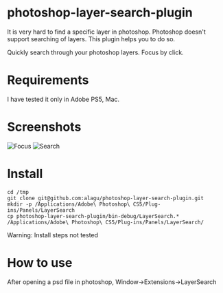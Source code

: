 photoshop-layer-search-plugin
=============================

It is very hard to find a specific layer in photoshop. Photoshop doesn't support searching of layers. This plugin 
helps you to do so. 

Quickly search through your photoshop layers. Focus by click.

Requirements
============
I have tested it only in Adobe PS5, Mac.

Screenshots
===========
![Focus](http://cl.ly/image/3e071Z1Q0t2I/Screen%20Shot%202012-12-27%20at%2011.19.34%20AM.png)
![Search](http://cl.ly/image/3N382G2g1Y3P/Screen%20Shot%202012-12-27%20at%2011.19.48%20AM.png)

Install
=======
    cd /tmp
    git clone git@github.com:alagu/photoshop-layer-search-plugin.git
    mkdir -p /Applications/Adobe\ Photoshop\ CS5/Plug-ins/Panels/LayerSearch
    cp photoshop-layer-search-plugin/bin-debug/LayerSearch.* /Applications/Adobe\ Photoshop\ CS5/Plug-ins/Panels/LayerSearch/

Warning: Install steps not tested  

How to use
===
After opening a psd file in photoshop, Window->Extensions->LayerSearch
